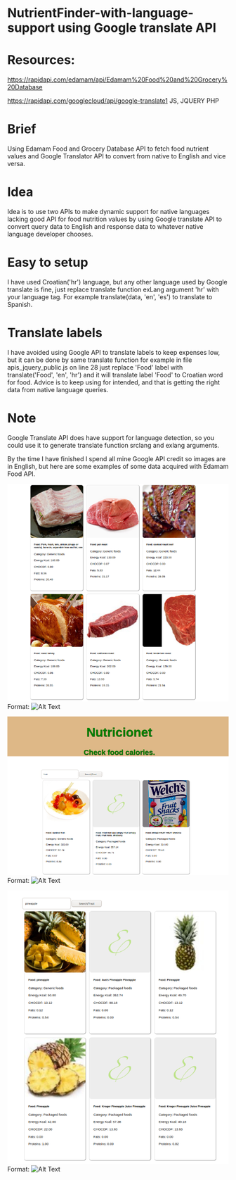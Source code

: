 # NutrientFinder-with-language-support using Google translate API

# Resources:

https://rapidapi.com/edamam/api/Edamam%20Food%20and%20Grocery%20Database

https://rapidapi.com/googlecloud/api/google-translate1
JS, JQUERY
PHP

# Brief
Using Edamam Food and Grocery Database API to fetch food nutrient values and Google Translator API to convert from native to English and vice versa.

# Idea

Idea is to use two APIs to make dynamic support for native languages lacking good API for food nutrition values by using Google translate API to convert query data to English and response data to whatever native language developer chooses.

# Easy to setup

I have used Croatian('hr') language, but any other language used by Google translate is fine, just replace translate function exLang argument 'hr' with your language tag. For example translate(data, 'en', 'es') to translate to Spanish.

# Translate labels

I have avoided using Google API to translate labels to keep expenses low, but it can be done by same translate function for example in file apis_jquery_public.js on line 28 just replace 'Food' label with translate('Food', 'en', 'hr') and it will translate label 'Food' to Croatian word for food. Advice is to keep using for intended, and that is getting the right data from native language queries.

# Note

Google Translate API does have support for language detection, so you could use it to generate translate function srclang and exlang arguments.


By the time I have finished I spend all mine Google API credit so images are in English, but here are some examples of some data acquired with Edamam Food API.

![GitHub Logo](/images/1.png)
Format: ![Alt Text](url)

![GitHub Logo](/images/2.png)
Format: ![Alt Text](url)

![GitHub Logo](/images/3.png)
Format: ![Alt Text](url)
